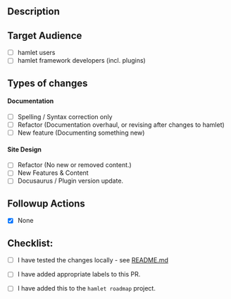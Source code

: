 <!--- Provide a general summary of your changes in the Title above -->

## Description
<!--- Describe your changes in detail -->

## Target Audience
<!--- For documentation-only updates. -->
<!--- Remove this section if PR does not involve Documentation. -->
<!--- Who is the documentation targetted at? -->
- [ ] hamlet users
- [ ] hamlet framework developers (incl. plugins)

## Types of changes
<!--- What types of changes does your code introduce? Put an `x` in all the boxes that apply: -->
#### Documentation
- [ ] Spelling / Syntax correction only
- [ ] Refactor (Documentation overhaul, or revising after changes to hamlet)
- [ ] New feature (Documenting something new)
#### Site Design
- [ ] Refactor (No new or removed content.)
- [ ] New Features & Content
- [ ] Docusaurus / Plugin version update.

## Followup Actions
<!---
    Are the changes mandatory (breaking) or optional?
    What changes must a consumer of this repository make in order to utilise it?
    Are there other issues or steps that need to happen once this PR is merged?

    Add a checklist of items or leave the default of "None"
-->
- [x] None

## Checklist:
<!--- Go over all the following points, and put an `x` in all the boxes that apply. -->
<!--- If you're unsure about any of these, don't hesitate to ask. We're here to help! -->
- [ ] I have tested the changes locally - see [README.md](../README.md)
- [ ] I have added appropriate labels to this PR.
- [ ] I have added this to the `hamlet roadmap` project.

